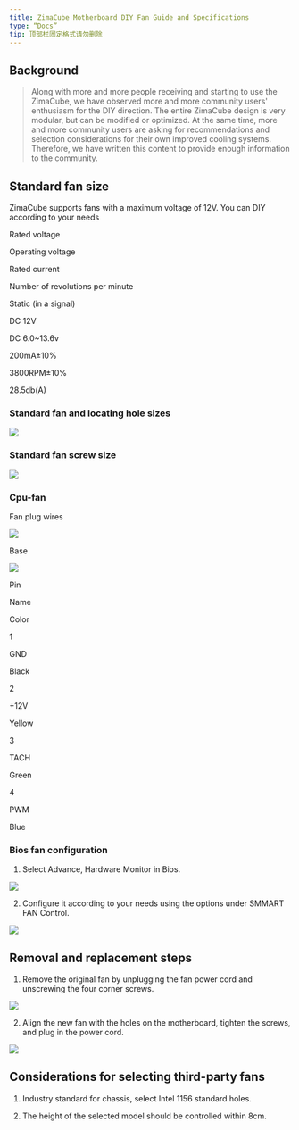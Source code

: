 ```yaml
---
title: ZimaCube Motherboard DIY Fan Guide and Specifications
type: “Docs”
tip: 顶部栏固定格式请勿删除
---
```

Background
----------

> Along with more and more people receiving and starting to use the ZimaCube, we have observed more and more community users' enthusiasm for the DIY direction. The entire ZimaCube design is very modular, but can be modified or optimized. At the same time, more and more community users are asking for recommendations and selection considerations for their own improved cooling systems. Therefore, we have written this content to provide enough information to the community.

  

Standard fan size
-----------------

ZimaCube supports fans with a maximum voltage of 12V. You can DIY according to your needs

Rated voltage

Operating voltage

  

Rated current

  

Number of revolutions per minute

Static (in a signal)

DC 12V

DC 6.0~13.6v

200mA±10%

3800RPM±10%

28.5db(A)

  

### Standard fan and locating hole sizes

![](https://manage.icewhale.io/api/static/docs/1720159893920_copyImage.png)

  

### Standard fan screw size

![](https://manage.icewhale.io/api/static/docs/1720159894793_copyImage.png)

  

### Cpu-fan

Fan plug wires

![](https://manage.icewhale.io/api/static/docs/1720159896592_copyImage.jpeg)

Base

![](https://manage.icewhale.io/api/static/docs/1720159897138_copyImage.jpeg)

Pin

Name

Color

1

GND

Black

2

+12V

Yellow

3

TACH

Green

4

PWM

Blue

### Bios fan configuration

1.  Select Advance, Hardware Monitor in Bios.
    

![](https://manage.icewhale.io/api/static/docs/1720159899845_copyImage.png)

2.  Configure it according to your needs using the options under SMMART FAN Control.
    

![](https://manage.icewhale.io/api/static/docs/1720159902339_copyImage.png)

Removal and replacement steps
-----------------------------

1.  Remove the original fan by unplugging the fan power cord and unscrewing the four corner screws.
    

![](https://manage.icewhale.io/api/static/docs/1720159904544_copyImage.png)

2.  Align the new fan with the holes on the motherboard, tighten the screws, and plug in the power cord.
    

![](https://manage.icewhale.io/api/static/docs/1720159906664_copyImage.png)

  

Considerations for selecting third-party fans
---------------------------------------------

1.  Industry standard for chassis, select Intel 1156 standard holes.
    
2.  The height of the selected model should be controlled within 8cm.